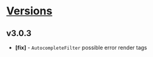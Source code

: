 # [Versions](https://github.com/Tracktor/design-system/releases)

## v3.0.3
- **[fix]** - `AutocompleteFilter` possible error render tags
